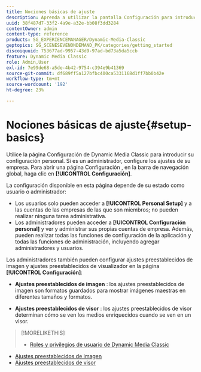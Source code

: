 ```yaml
---
title: Nociones básicas de ajuste
description: Aprenda a utilizar la pantalla Configuración para introducir su configuración personal. Si es un administrador, configure los ajustes de su empresa.
uuid: 38f487d7-33f2-4a9e-a32e-bb08f3dd3284
contentOwner: admin
content-type: reference
products: SG_EXPERIENCEMANAGER/Dynamic-Media-Classic
geptopics: SG_SCENESEVENONDEMAND_PK/categories/getting_started
discoiquuid: 753677ad-9957-43d9-97ad-bd73a5da5ccb
feature: Dynamic Media Classic
role: Admin,User
exl-id: 7e99de68-a5de-4b42-9754-c394e9b41369
source-git-commit: df689ff5a127bfbc400ca5331168d1ff7bb0b42e
workflow-type: tm+mt
source-wordcount: '192'
ht-degree: 23%

---
```


# Nociones básicas de ajuste{#setup-basics}

Utilice la página Configuración de Dynamic Media Classic para introducir su configuración personal. Si es un administrador, configure los ajustes de su empresa. Para abrir una página Configuración , en la barra de navegación global, haga clic en **[!UICONTROL Configuración]**.

La configuración disponible en esta página depende de su estado como usuario o administrador:

* Los usuarios solo pueden acceder a **[!UICONTROL Personal Setup]** y a las cuentas de las empresas de las que son miembros; no pueden realizar ninguna tarea administrativa.
* Los administradores pueden acceder a **[!UICONTROL Configuración personal]** y ver y administrar sus propias cuentas de empresa. Además, pueden realizar todas las funciones de configuración de la aplicación y todas las funciones de administración, incluyendo agregar administradores y usuarios.

Los administradores también pueden configurar ajustes preestablecidos de imagen y ajustes preestablecidos de visualizador en la página **[!UICONTROL Configuración]**:

* **Ajustes preestablecidos de imagen** : los ajustes preestablecidos de imagen son formatos guardados para mostrar imágenes maestras en diferentes tamaños y formatos.

* **Ajustes preestablecidos de visor** : los ajustes preestablecidos de visor determinan cómo se ven los medios enriquecidos cuando se ven en un visor.

>[!MORELIKETHIS]
>
>* [Roles y privilegios de usuario de Dynamic Media Classic](administration-setup.md#user_administration)
* [Ajustes preestablecidos de imagen](application-setup.md#image_presets)
* [Ajustes preestablecidos de visor](application-setup.md#viewer_presets)


